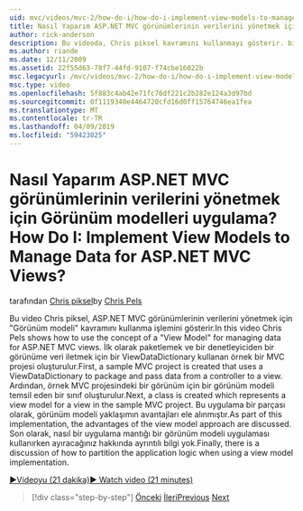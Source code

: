 ```yaml
---
uid: mvc/videos/mvc-2/how-do-i/how-do-i-implement-view-models-to-manage-data-for-aspnet-mvc-views
title: Nasıl Yaparım ASP.NET MVC görünümlerinin verilerini yönetmek için Görünüm modelleri uygulama? | Microsoft Docs
author: rick-anderson
description: Bu videoda, Chris piksel kavramını kullanmayı gösterir. bir &quot;görünüm modeli&quot; ASP.NET MVC görünümlerinin verilerini yönetmek için. İlk olarak, örnek bir MVC projesi ye ediyor...
ms.author: riande
ms.date: 12/11/2009
ms.assetid: 22f55d63-78f7-44fd-9107-f74cbe16022b
msc.legacyurl: /mvc/videos/mvc-2/how-do-i/how-do-i-implement-view-models-to-manage-data-for-aspnet-mvc-views
msc.type: video
ms.openlocfilehash: 5f883c4ab42e71fc76df221c2b282e124a3d97bd
ms.sourcegitcommit: 0f1119340e4464720cfd16d0ff15764746ea1fea
ms.translationtype: MT
ms.contentlocale: tr-TR
ms.lasthandoff: 04/09/2019
ms.locfileid: "59423025"
---
```

# <a name="how-do-i-implement-view--models-to-manage-data-for-aspnet-mvc-views"></a><span data-ttu-id="5a71a-105">Nasıl Yaparım ASP.NET MVC görünümlerinin verilerini yönetmek için Görünüm modelleri uygulama?</span><span class="sxs-lookup"><span data-stu-id="5a71a-105">How Do I: Implement View  Models to Manage Data for ASP.NET MVC Views?</span></span>

<span data-ttu-id="5a71a-106">tarafından [Chris piksel](https://twitter.com/chrispels)</span><span class="sxs-lookup"><span data-stu-id="5a71a-106">by [Chris Pels](https://twitter.com/chrispels)</span></span>

<span data-ttu-id="5a71a-107">Bu video Chris piksel, ASP.NET MVC görünümlerinin verilerini yönetmek için "Görünüm modeli" kavramını kullanma işlemini gösterir.</span><span class="sxs-lookup"><span data-stu-id="5a71a-107">In this video Chris Pels shows how to use the concept of a "View Model" for managing data for ASP.NET MVC views.</span></span> <span data-ttu-id="5a71a-108">İlk olarak paketlemek ve bir denetleyiciden bir görünüme veri iletmek için bir ViewDataDictionary kullanan örnek bir MVC projesi oluşturulur.</span><span class="sxs-lookup"><span data-stu-id="5a71a-108">First, a sample MVC project is created that uses a ViewDataDictionary to package and pass data from a controller to a view.</span></span> <span data-ttu-id="5a71a-109">Ardından, örnek MVC projesindeki bir görünüm için bir görünüm modeli temsil eden bir sınıf oluşturulur.</span><span class="sxs-lookup"><span data-stu-id="5a71a-109">Next, a class is created which represents a view model for a view in the sample MVC project.</span></span> <span data-ttu-id="5a71a-110">Bu uygulama bir parçası olarak, görünüm modeli yaklaşımın avantajları ele alınmıştır.</span><span class="sxs-lookup"><span data-stu-id="5a71a-110">As part of this implementation, the advantages of the view model approach are discussed.</span></span> <span data-ttu-id="5a71a-111">Son olarak, nasıl bir uygulama mantığı bir görünüm modeli uygulaması kullanırken ayıracağınız hakkında ayrıntılı bilgi yok.</span><span class="sxs-lookup"><span data-stu-id="5a71a-111">Finally, there is a discussion of how to partition the application logic when using a view model implementation.</span></span>

[<span data-ttu-id="5a71a-112">&#9654;Videoyu (21 dakika)</span><span class="sxs-lookup"><span data-stu-id="5a71a-112">&#9654; Watch video (21 minutes)</span></span>](https://channel9.msdn.com/Blogs/ASP-NET-Site-Videos/how-do-i-implement-view-models-to-manage-data-for-aspnet-mvc-views)

> [!div class="step-by-step"]
> <span data-ttu-id="5a71a-113">[Önceki](how-do-i-work-with-data-in-aspnet-mvc-partial-views.md)
> [İleri](how-do-i-create-a-custom-html-helper-for-an-mvc-application.md)</span><span class="sxs-lookup"><span data-stu-id="5a71a-113">[Previous](how-do-i-work-with-data-in-aspnet-mvc-partial-views.md)
[Next](how-do-i-create-a-custom-html-helper-for-an-mvc-application.md)</span></span>
